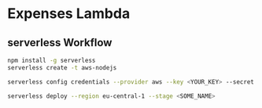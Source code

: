 # Expenses Lambda

## serverless Workflow

```bash
npm install -g serverless
serverless create -t aws-nodejs

serverless config credentials --provider aws --key <YOUR_KEY> --secret <YOUR_SECRET> -o

serverless deploy --region eu-central-1 --stage <SOME_NAME>

```
